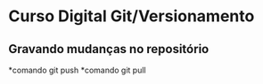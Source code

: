 # Curso Digital Git/Versionamento

## Gravando mudanças no repositório
*comando git push
*comando git pull
